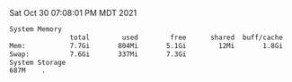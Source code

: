 Sat Oct 30 07:08:01 PM MDT 2021
```bash
System Memory
               total        used        free      shared  buff/cache   available
Mem:           7.7Gi       804Mi       5.1Gi        12Mi       1.8Gi       6.6Gi
Swap:          7.6Gi       337Mi       7.3Gi
System Storage
687M	.
```
```bash

